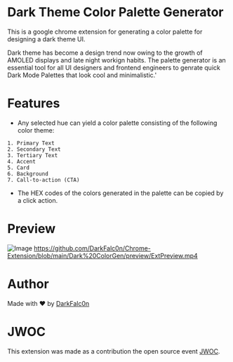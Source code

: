 # Dark Theme Color Palette Generator
This is a google chrome extension for generating a color palette for designing a dark theme UI.  

Dark theme has become a design trend now owing to the growth of AMOLED displays and late night workign habits. The palette generator is an essential tool for all UI designers and frontend engineers to genrate quick Dark Mode Palettes that look cool and minimalistic.'

# Features
- Any selected hue can yield a color palette consisting of the following color theme:

```
1. Primary Text
2. Secondary Text
3. Tertiary Text
4. Accent
5. Card 
6. Background
7. Call-to-action (CTA)
```
- The HEX codes of the colors generated in the palette can be copied by a click action.



# Preview

![Image](https://github.com/DarkFalc0n/Chrome-Extension/blob/main/Dark%20ColorGen/preview/paletteimage.png)
https://github.com/DarkFalc0n/Chrome-Extension/blob/main/Dark%20ColorGen/preview/ExtPreview.mp4

# Author
Made with ❤ by [DarkFalc0n](https://github.com/DarkFalc0n) 


# JWOC
This extension was made as a contribution the open source event [JWOC](https://jwoc.tech/).
